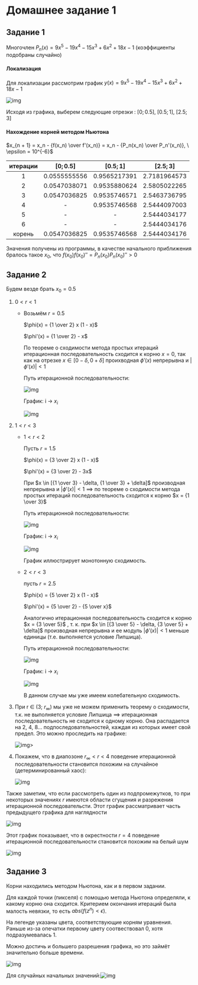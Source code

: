 # Домашнее задание 1

## Задание 1

Многочлен $P_n(x) = 9 x^5 - 19 x^4 - 15 x^3 + 6 x^2 + 18 x - 1$ (коэффициенты подобраны случайно)

#### Локализация

Для локализации рассмотрим график $y(x) = 9 x^5 - 19 x^4 - 15 x^3 + 6 x^2 + 18 x - 1$

![img](../assets/hw1-task1.jpg)



Исходя из графика, выберем следующие отрезки : $[0;0.5],\ [0.5;1],\ [2.5;3]$

#### Нахождение корней методом Ньютона

$x_{n + 1} = x_n - {f(x_n) \over f'(x_n)} = x_n - {P_n(x_n) \over P_n'(x_n)}, \ \epsilon = 10^{-6}$

| итерации |  $[0; 0.5]$  |  $[0.5; 1]$  |  $[2.5; 3]$  |
| :------: | :----------: | :----------: | :----------: |
|    1     | 0.0555555556 | 0.9565217391 | 2.7181964573 |
|    2     | 0.0547038071 | 0.9535880624 | 2.5805022265 |
|    3     | 0.0547036825 | 0.9535746571 | 2.5463736795 |
|    4     |      -       | 0.9535746568 | 2.5444097003 |
|    5     |      -       |      -       | 2.5444034177 |
|    6     |      -       |      -       | 2.5444034176 |
|  корень  | 0.0547036825 | 0.9535746568 | 2.5444034176 |

Значения получены из программы, в качестве начального приближения бралось такое $x_0$, что $f(x_0) f(x_0)'' = P_n(x_0) P_n(x_0)'' > 0$































## Задание 2

Будем везде брать $x_0 = 0.5$

1. $0 < r < 1$

   + Возьмём  $r = 0.5$
     
     $\phi(x) = {1 \over 2} x (1 - x)$

     $\phi'(x) = {1 \over 2} - x$

     По теореме о сходимости метода простых итераций итерационная последовательность сходится к корню $x = 0$, так как на отрезке $x \in [0 - \delta, 0 + \delta]$ проихводная $\phi'(x)$ непрерывна и $|\phi'(x)| < 1$

     Путь итерационной последовательности: 
     
     ![img](../assets/hw1-task2-stairs.jpg)
     
     График: i -> $x_i$
     
     ![img](../assets/hw1-task2-graph1.png)
     
     

2. $1 < r < 3$

   - $1 < r < 2$

     Пусть $r = 1.5$

     $\phi(x) = {3 \over 2} x (1 - x)$

     $\phi'(x) = {3 \over 2} - 3x$

     При $x \in [{1 \over 3} - \delta, {1 \over 3} + \delta]$ производная непрерывна и $|\phi'(x)| < 1$ $\implies$ по теореме о сходимости метода простых итераций последовательность сходится к корню $x = {1 \over 3}$

     Путь итерационной последовательности: 
     
     ![img](../assets/hw1-task2-stairs-15.jpg)
     
     График: i -> $x_i$
     
     ![img](../assets/hw1-task2-graph2.png)
     
     
     
     График иллюстрирует монотонную сходимость.
     
   - $2 < r < 3$

     пусть $r = 2.5$

     $\phi(x) = {5 \over 2} x (1 - x)$

     $\phi'(x) = {5 \over 2} - {5 \over x}$

     Аналогично итерационная последовательность сходится к корню $x = {3 \over 5}$ , т. к. при $x \in [{3 \over 5} - \delta, {3 \over 5} + \delta]$ производная непрерывна и ее модуль $|\phi'(x)| < 1$ меньше единицы (т.е. выполняется условие Липшица).

     Путь итерационной последовательности: 

     ![img](../assets/hw1-task2-snail.jpg)

     График: i -> $x_i$
     
     ![img](../assets/hw1-task2-graph3.png)
     
     В данном случае мы уже имеем колебательную сходимость.
     
     
     
     

3. При r $\in$ (3; $r_{\infty}$) мы уже не можем применить теорему о сходимости, т.к. не выполняется условие Липшица $\implies$ итерационная последовательность не сходится к одному корню. Она распадается на 2, 4, 8... подпоследовательностей, каждая из которых имеет свой предел. Это можно проследить на графике:

   ![img](../assets/hw1-task2-graph.png)>

4. Покажем, что в диапозоне $r_\infty < r < 4$ поведение итерационной последовательности становится похожим на случайное (детерминированный хаос):

   ![img](../assets/hw1-task2-second.png)

Также заметим, что если рассмотреть один из подпромежутков, то при некоторых значениях $r$ 	имеются области сгущения и разрежения итерационной последовательсти. Этот график рассматривает часть предыдущего графика для наглядности

![img](../assets/hw1-task2-third.png)

Этот график показывает, что в окрестности $r = 4$ поведение итерационной последовательности становится похожим на белый шум

![img](../assets/hw1-task2-fourth.png)





















## Задание 3 

Корни находились методом Ньютона, как и в первом задании.

Для каждой точки (пикселя) с помощью метода Ньютона определяли, к какому корню она сходится.
Критерием окончания итераций была малость невязки, то есть $abs(f(z^n) < \epsilon)$.

На легенде указаны цвета, соответствующие корням уравнения. Раньше из-за опечатки первому цвету соотвествовал $0$, хотя подразумевалась $1$.

Можно достичь и большего разрешения графика, но это займёт значительно больше времени.

![img](../assets/hw1-task3-equation.png)

Для случайных начальных значений:![img](../assets/hw1-task3-random.png)
